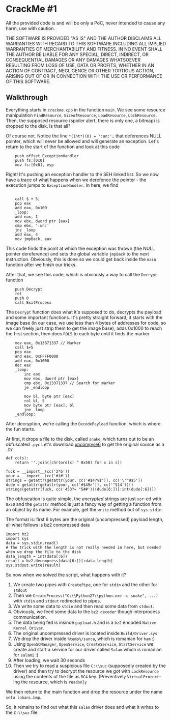 # CrackMe #1

All the provided code is and will be only a PoC, never intended to cause any harm, use with caution.

THE SOFTWARE IS PROVIDED "AS IS" AND THE AUTHOR DISCLAIMS ALL WARRANTIES WITH REGARD TO THIS SOFTWARE INCLUDING ALL IMPLIED WARRANTIES OF MERCHANTABILITY AND FITNESS. IN NO EVENT SHALL THE AUTHOR BE LIABLE FOR ANY SPECIAL, DIRECT, INDIRECT, OR CONSEQUENTIAL DAMAGES OR ANY DAMAGES WHATSOEVER RESULTING FROM LOSS OF USE, DATA OR PROFITS, WHETHER IN AN ACTION OF CONTRACT, NEGLIGENCE OR OTHER TORTIOUS ACTION, ARISING OUT OF OR IN CONNECTION WITH THE USE OR PERFORMANCE OF THIS SOFTWARE.


## Walkthrough

Everything starts in `crackme.cpp` in the function `main`. We see some resource manipulation `FindResource`, `SizeofResource`, `LoadResource`, `LockResource`.
Then, the supposed resource (spoiler alert, there is only one, a bitmap) is dropped to the disk. Is that all?

Of course not. Notice the line `*(int*)(0) = ':un:';` that deferences NULL pointer, which will never be allowed and will generate an exception.
Let's return to the start of the function and look at this code
 
```
    push offset ExceptionHandler
    push fs:[0x0]
    mov fs:[0x0], esp

```

Right! It's pushing an exception handler to the SEH linked list. So we now have a trace of what happens when we derefence the pointer - the execution jumps to  `ExceptionHandler`.
In here, we find 

```

	call $ + 5;
	pop eax
	add eax, 0x100
	_loop:
	add eax, 1
	mov ebx, dword ptr [eax]
	cmp ebx, ':un:'
	jnz _loop
	add eax, 4
	mov jmpBack, eax

```

This code finds the point at which the exception was thrown (the NULL pointer dereference) and sets the global variable `jmpBack` to the next instruction. Obviously, this is done so we could get back inside the `main` function after we finish our tricks.

After that, we see this code, which is obviously a way to call the `Decrypt` function
```
    push Decrypt
    ret
    push 0
    call ExitProcess
```

The `Decrypt` function does what it's supposed to do, decrypts the payload and some important functions. It's pretty 
straight forward, it starts with the image base (in our case, we use less than 4 bytes of addresses for code, so we can freely just strip them to get the image base), adds 0x1000 to reach the first section, then does `ROL5` to each byte until it finds the marker

```
    mov eax, 0x13371337 // Marker 
    call $+5
    pop eax
    and eax, 0xFFFF0000
    add eax, 0x1000
    dec eax
    _loop:
        inc eax
        mov ebx, dword ptr [eax]
        cmp ebx, 0x13371337 // Search for marker
        je _endloop

        mov bl, byte ptr [eax]
        rol bl, 5
        mov byte ptr [eax], bl
        jne _loop     
    _endloop:
```

After decryption, we're calling the `DecodePayload` function, which is where the fun starts.

At first, it drops a file to the disk, called `snake`, which turns out to be an obfuscated `.pyc`
Let's download [uncompyle6](https://pypi.python.org/pypi/uncompyle6) to get the original source as a `.py`
```
def cc(s):
    return ''.join([chr(ord(x) ^ 0x50) for x in s])

fuck = __import__(cc('2*b'))
your = __import__(cc('#)#'))
strings = getattr(getattr(your, cc('#$4?%$')), cc('\'"9$5'))
dude = getattr(getattr(your, cc('#$49>')), cc('"514'))()
strings(getattr(fuck, cc('453?= "5##'))(dude[6:])[:int(dude[:6])])
```
The obfuscation is quite simple, the _encrypted_ strings are just `xor`-ed with `0x50` and the `getattr` method is just a fancy way of getting a function from an object by its name. For example, get the `write` method out of `sys.stdin`.

The format is: first 6 bytes are the original (uncompressed) payload length, all what follows is bz2 compressed data
```
import bz2
import sys
data = sys.stdin.read()
# The trick with the length is not really needed in here, but needed when we drop the file to the disk
data_length = int(data[:6])
result = bz2.decompress(data[6:])[:data_length]
sys.stdout.write(result)
```

So now when we solved the script, what happens with it?
1. We create two pipes with `CreatePipe`, one for `stdin` and the other for `stdout`
2. Then we `CreateProcess("C:\\Python27\\python.exe -u snake", ...)` with `stdin` and `stdout` redirected to pipes.
3. We write some data to `stdin` and then read some data from `stdout`.
4. Obviously, we feed some data to the `bz2 decoder` though interprocess communication.
5. The data being fed is insinde `payload.h` and is a `bz2` encoded `Native Kernel Driver`.
6. The original uncompressed driver is located inside `Build/Driver.sys`
7. We drop the driver inside `%temp%/sunca`, which is romanian for `ham` :)
8. Using `OpenSCManager`, `OpenService`, `CreateService`, `StartService` we create and start a service for our driver called `Salam` which is romanian for `salami` :) 
9. After loading, we wait 30 seconds
10. Then we try to read a suspicious file `C:\\suc` (supposedly created by the driver) and then try to decrypt the resource we got with `LockResource` using the contents of the file as `RC4` key. (Preventively `VirtualProtect`-ing the resource, which is `readonly`

We then return to the main function and drop the resource under the name `sefu labani.bmp`.

So, it remains to find out what this `salam` driver does and what it writes to the `C:\\suc` file

